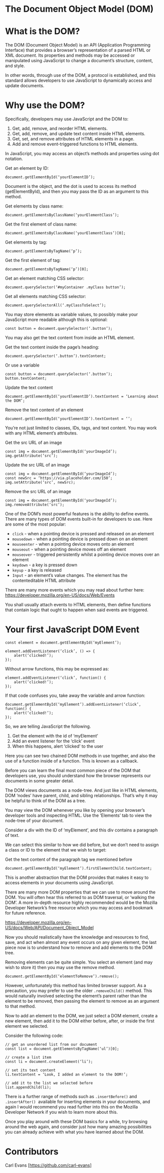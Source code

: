 # The Document Object Model (DOM)

# What is the DOM?
The DOM (Document Object Model) is an API (Application Programming Interface) that provides a browser’s representation of a parsed HTML or XML document. Its properties and methods may be accessed or manipulated using JavaScript to change a document’s structure, content, and style.

In other words, through use of the DOM, a protocol is established, and this standard allows developers to use JavaScript to dynamically access and update documents.

# Why use the DOM?
Specifically, developers may use JavaScript and the DOM to:

1. Get, add, remove, and reorder HTML elements.
2. Get, add, remove, and update text content inside HTML elements.
3. Get, set, and remove attributes of HTML elements in a page.
4. Add and remove event-triggered functions to HTML elements.

In JavaScript, you may access an object’s methods and properties using dot notation.

Get an element by ID:
```
document.getElementById(‘yourElementID’);
```

Document is the object, and the dot is used to access its method (getElementById), and then you may pass the ID as an argument to this method.

Get elements by class name:
```
document.getElementsByClassName(‘yourElementClass’);
```

Get the first element of class name:
```
document.getElementsByClassName(‘yourElementClass’)[0];
```

Get elements by tag:
```
document.getElementsByTagName(‘p’);
```

Get the first element of tag:
```
document.getElementsByTagName(‘p’)[0];
```

Get an element matching CSS selector:
```
document.querySelector(‘#myContainer .myClass button’);
```
Get all elements matching CSS selector:
```
document.querySelectorAll(‘.myClassToSelect’);
```

You may store elements as variable values, to possibly make your JavaScript more readable although this is optional:
```
const button = document.querySelector(‘.button’);
```
You may also get the text content from inside an HTML element.

Get the text content inside the page’s heading:
```
document.querySelector(‘.button’).textContent;
```

Or use a variable
```
const button = document.querySelector(‘.button’);
button.textContent;
```

Update the text content
```
document.getElementById(‘yourElementID’).textContent = ‘Learning about the DOM’;
```

Remove the text content of an element
```
document.getElementById(‘yourElementID’).textContent = ‘’;
```
You’re not just limited to classes, IDs, tags, and text content. You may work with any HTML element’s attributes.

Get the src URL of an image
```
const img = document.getElementById(‘yourImageId’);
img.getAttribute(‘src’);
```

Update the src URL of an image
```
const img = document.getElementById(‘yourImageId’);
const newSrc = ‘https://via.placeholder.com/150’;
img.setAttribute(‘src’, newSrc);
```

Remove the src URL of an image
```
const img = document.getElementById(‘yourImageId’);
img.removeAttribute(‘src’);
```

One of the DOM’s most powerful features is the ability to define events. There are many types of DOM events built-in for developers to use. Here are some of the most popular:

* ```click``` - when a pointing device is pressed and released on an element
* ```mousedown``` - when a pointing device is pressed down on an element
* ```mouseenter``` - when a pointing device moves onto an element
* ```mouseout``` - when a pointing device moves off an element
* ```mouseover``` - triggered persistently whilst a pointing device moves over an element
* ```keydown``` - a key is pressed down
* ```keyup``` - a key is released
* ```Input``` - an element’s value changes. The element has the contenteditable HTML attribute

There are many more events which you may read about further here: 
https://developer.mozilla.org/en-US/docs/Web/Events

You shall usually attach events to HTML elements, then define functions that contain logic that ought to happen when said events are triggered.

# Your first JavaScript DOM Event
```
const element = document.getElementById(‘myElement’);

element.addEventListener(‘click’, () => {
	alert(‘clicked!’);
});
```

Without arrow functions, this may be expressed as:
```
element.addEventListener(‘click’, function() {
	alert(‘clicked!’);
});
```

If that code confuses you, take away the variable and arrow function:

```
document.getElementById(‘myElement’).addEventListener(‘click’, function() {
	alert(‘clicked!’);
});
```
So, we are telling JavaScript the following.

1. Get the element with the id of ‘myElement’
2. Add an event listener for the ‘click’ event
3. When this happens, alert ‘clicked’ to the user

Here you can see two chained DOM methods in use together, and also the use of a function inside of a function. This is known as a callback.

Before you can learn the final most common piece of the DOM that developers use, you should understand how the browser represents our documents in some greater detail.

The DOM views documents as a node-tree. And just like in HTML elements, DOM ‘nodes’ have parent, child, and sibling relationships. That’s why it may be helpful to think of the DOM as a tree.

You may view the DOM whenever you like by opening your browser’s developer tools and inspecting HTML. Use the ‘Elements’ tab to view the node-tree of your document.

Consider a div with the ID of ‘myElement’, and this div contains a paragraph of text.

We can select this similar to how we did before, but we don’t need to assign a class or ID to the element that we wish to target:

Get the text content of the paragraph tag we mentioned before
```
document.getElementById(‘myElement’).firstElementChild.textContent;
```

This is another abstraction that the DOM provides that makes it easy to access elements in your documents using JavaScript.

There are many more DOM properties that we can use to move around the DOM. You will often hear this referred to as DOM traversal, or ‘walking the DOM’. A more in-depth resource highly recommended would be the Mozilla Developer Network’s free resource which you may access and bookmark for future reference.

https://developer.mozilla.org/en-US/docs/Web/API/Document_Object_Model

Now you should realistically have the knowledge and resources to find, save, and act when almost any event occurs on any given element, the last piece now is to understand how to remove and add elements to the DOM tree.

Removing elements can be quite simple. You select an element (and may wish to store it) then you may use the remove method.
```
document.getElementById(‘elementToRemove’).remove();
```

However, unfortunately this method has limited browser support. As a precaution, you may prefer to use the older ```.removeChild()``` method. This would naturally involved selecting the element’s parent rather than the element to be removed, then passing the element to remove as an argument to that method.

Now to add an element to the DOM, we just select a DOM element, create a new element, then add it to the DOM either before, after, or inside the first element we selected.

Consider the following code:

```
// get an unordered list from our document
const list = document.getElementsByTagName(‘ul’)[0];

// create a list item
const li = document.createElement(‘li’);

// set its text content
li.textContent = ‘Look, I added an element to the DOM!’;

// add it to the list we selected before
list.appendChild(li);
```

There is a further range of methods such as ```.insertBefore()``` and ```.insertAfter()```  available for inserting elements in your documents, and again I would recommend you read further into this on the Mozilla Developer Network if you wish to learn more about this.

Once you play around with these DOM basics for a while, try browsing around the web again, and consider just how many amazing possibilities you can already achieve with what you have learned about the DOM.

# Contributors
Carl Evans [https://github.com/carl-evans]
